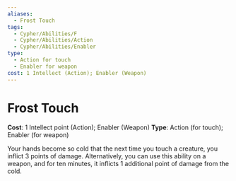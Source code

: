 ```yaml
---
aliases:
  - Frost Touch
tags:
  - Cypher/Abilities/F
  - Cypher/Abilities/Action
  - Cypher/Abilities/Enabler
type:
  - Action for touch
  - Enabler for weapon
cost: 1 Intellect (Action); Enabler (Weapon)
---
```


# Frost Touch

**Cost**: 1 Intellect point (Action); Enabler (Weapon)
**Type**: Action (for touch); Enabler (for weapon)

Your hands become so cold that the next time you touch a creature, you inflict 3 points of damage. Alternatively, you can use this ability on a weapon, and for ten minutes, it inflicts 1 additional point of damage from the cold.